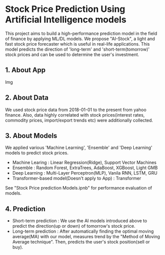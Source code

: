 # Stock Price Prediction Using Artificial Intelligence models

 This project aims to build a high-performance prediction model in the field of finance by applying ML/DL models. We propose "AI-Stock", a light and fast stock price forecaster which is useful in real-life applications.
 This model predicts the direction of 'long-term' and 'short-term(tomorrow)' stock prices and can be used to determine the user's investment.
 
## 1. About App

Img

## 2. About Data
We used stock price data from 2018-01-01 to the present from yahoo finance. Also, data highly correlated with stock prices(interest rates, commodity prices, import/export trends etc) were additionally collected.

## 3. About Models
We applied various 'Machine Learning', 'Ensemble' and 'Deep Learning' models to predict stock prices.

- Machine Learing : Linear Regression(Ridge), Support Vector Machines
- Ensemble : Random Forest, ExtraTrees, AdaBoost, XGBoost, Light GMB
- Deep Learning : Multi-Layer Perceptron(MLP), Vanila RNN, LSTM, GRU
- Transformer-based model(Doesn't apply to App) : Transformer

See "Stock Price prediction Models.ipnb" for performance evaluation of models.

## 4. Prediction

- Short-term prediction : We use the AI models introduced above to predict the direction(up or down) of tomorrow's stock price.
- Long-term prediction : After automatically finding the optimal moving average(MA) with our model, measures trend by the "Method of Moving Average technique". Then, predicts the user's stock position(sell or buy).
 
